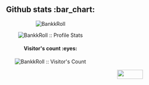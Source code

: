 <h2 align="center">Github stats :bar_chart:</h2>

<p align="center"><img src="https://github-readme-stats.vercel.app/api/top-langs?username=BankkRoll&show_icons=true&locale=en&theme=chartreuse-dark&layout=compact" alt="BankkRoll" /></p>

<p align="center"><img src="https://github-readme-stats.vercel.app/api?username=BankkRoll&show_icons=true&theme=chartreuse-dark" alt="BankkRoll :: Profile Stats" /></p>

<h4 align="center">Visitor's count :eyes:</h4>
<p align="center"><img src="https://profile-counter.glitch.me/{BankkRoll}/count.svg" alt="BankkRoll :: Visitor's Count" /></p>

<img align="right" width="70" height="25" src="https://visitor-badge.glitch.me/badge?page_id=BankkRoll">
